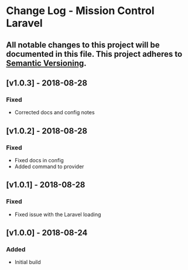 # Change Log - Mission Control Laravel
All notable changes to this project will be documented in this file.
This project adheres to [Semantic Versioning](http://semver.org/).
----

## [v1.0.3] - 2018-08-28

### Fixed
- Corrected docs and config notes

## [v1.0.2] - 2018-08-28

### Fixed
- Fixed docs in config
- Added command to provider

## [v1.0.1] - 2018-08-28

### Fixed
- Fixed issue with the Laravel loading

## [v1.0.0] - 2018-08-24

### Added
- Initial build

